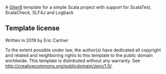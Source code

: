 A [Giter8][g8] template for a simple Scala project with support for ScalaTest, ScalaCheck, SLF4J and Logback

Template license
----------------
Written in 2019 by Eric Cartner 

To the extent possible under law, the author(s) have dedicated all copyright and related
and neighboring rights to this template to the public domain worldwide.
This template is distributed without any warranty. See <http://creativecommons.org/publicdomain/zero/1.0/>.

[g8]: http://www.foundweekends.org/giter8/
